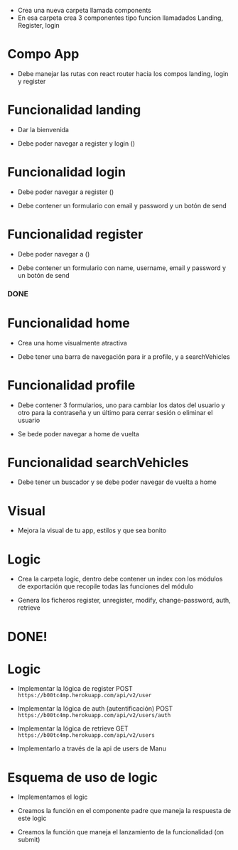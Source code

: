- Crea una nueva carpeta llamada components
- En esa carpeta crea 3 componentes tipo funcion llamadados Landing, Register, login

# Compo App
- Debe manejar las rutas con react router hacia los compos landing, login y register

# Funcionalidad landing
- Dar la bienvenida

- Debe poder navegar a register y login (<Link/>)


# Funcionalidad login
- Debe poder navegar a register (<Link/>)

- Debe contener un formulario con email y password y un botón de send


# Funcionalidad register
- Debe poder navegar a (<Link/>)

- Debe contener un formulario con name, username, email y password y un botón de send

### DONE ###


# Funcionalidad home
- Crea una home visualmente atractiva

- Debe tener una barra de navegación para ir a profile, y a searchVehicles

# Funcionalidad profile
- Debe contener 3 formularios, uno para cambiar los datos del usuario y otro para la contraseña y un último para
cerrar sesión o eliminar el usuario

- Se bede poder navegar a home de vuelta

# Funcionalidad searchVehicles
- Debe tener un buscador y se debe poder navegar de vuelta a home

# Visual
- Mejora la visual de tu app, estilos y que sea bonito


# Logic
- Crea la carpeta logic, dentro debe contener un index con los módulos de exportación que recopile todas las funciones
del módulo

- Genera los ficheros register, unregister, modify, change-password, auth, retrieve

# DONE!


# Logic

- Implementar la lógica de register POST `https://b00tc4mp.herokuapp.com/api/v2/user`
- Implementar la lógica de auth (autentificación) POST `https://b00tc4mp.herokuapp.com/api/v2/users/auth`
- Implementar la lógica de retrieve GET `https://b00tc4mp.herokuapp.com/api/v2/users`

- Implementarlo a través de la api de users de Manu


# Esquema de uso de logic

- Implementamos el logic

- Creamos la función en el componente padre que maneja la respuesta de este logic

- Creamos la función que maneja el lanzamiento de la funcionalidad (on submit)